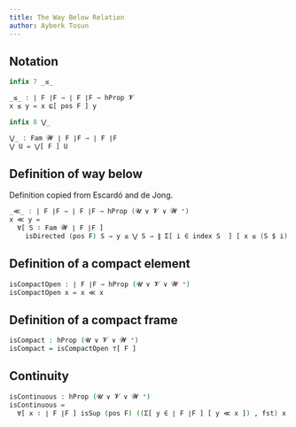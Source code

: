 ```yaml
---
title: The Way Below Relation
author: Ayberk Tosun
---
```


<!--
```agda
{-# OPTIONS --cubical --safe #-}

open import Basis
open import Cubical.Functions.Logic
open import Frame

module WayBelow (F : Frame 𝓤 𝓥 𝓦) where

open import Poset
open import Cubical.Data.Sigma hiding (_∨_)
open import Nucleus
```
-->

## Notation

```agda
infix 7 _≤_

_≤_ : ∣ F ∣F → ∣ F ∣F → hProp 𝓥
x ≤ y = x ⊑[ pos F ] y
```

```agda
infix 8 ⋁_

⋁_ : Fam 𝓦 ∣ F ∣F → ∣ F ∣F
⋁ U = ⋁[ F ] U
```

## Definition of way below

Definition copied from Escardó and de Jong.

```agda
_≪_ : ∣ F ∣F → ∣ F ∣F → hProp (𝓤 ∨ 𝓥 ∨ 𝓦 ⁺)
x ≪ y =
  ∀[ S ∶ Fam 𝓦 ∣ F ∣F ]
    isDirected (pos F) S ⇒ y ≤ ⋁ S ⇒ ∥ Σ[ i ∈ index S  ] [ x ≤ (S $ i) ] ∥Ω
```

## Definition of a compact element

```agda
isCompactOpen : ∣ F ∣F → hProp (𝓤 ∨ 𝓥 ∨ 𝓦 ⁺)
isCompactOpen x = x ≪ x
```

## Definition of a compact frame

```agda
isCompact : hProp (𝓤 ∨ 𝓥 ∨ 𝓦 ⁺)
isCompact = isCompactOpen ⊤[ F ]
```

## Continuity

```agda
isContinuous : hProp (𝓤 ∨ 𝓥 ∨ 𝓦 ⁺)
isContinuous =
  ∀[ x ∶ ∣ F ∣F ] isSup (pos F) ((Σ[ y ∈ ∣ F ∣F ] [ y ≪ x ]) , fst) x
```
